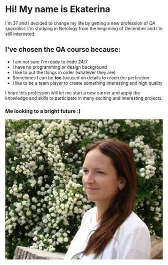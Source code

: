 # Hi! My name is Ekaterina

I'm 37 and I decided to change my life by getting a new profession of _QA specialist_.
I'm studying in Netology from the beginning of December and I'm still interested.

## I've chosen the QA course because:

* I am not sure  I'm ready to code 24/7
* I have no programming or design background
* I like to put the things in order (whatever they are)
* Sometimes I can be **too** focused on details to reach the perfection
* I like to be a team player to create something interesting and high quality

I hope this profession will let me start a new carrier and apply the knowledge and skills to participate in many exciting and interesting projects. 

### Me looking to a bright future :)

![Me looking to a bright future :)](https://github.com/Katya6568/GitHub-Pages-Site/blob/main/%D0%A4%D0%BE%D1%82%D0%BE1.jpg)
